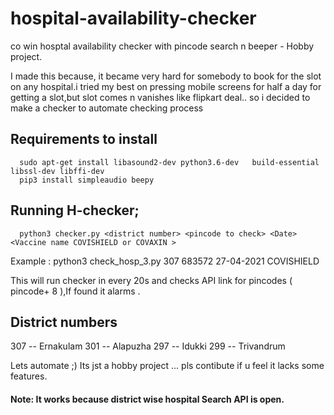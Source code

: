 # hospital-availability-checker
co win hosptal availability checker with pincode search n beeper - Hobby project.

I made this because, it became very hard for somebody to book for the slot on any hospital.i tried my best on pressing mobile screens for half a day for getting a slot,but slot comes n vanishes like flipkart deal.. so i decided to make a checker to automate checking process

## Requirements to  install 
```
  sudo apt-get install libasound2-dev python3.6-dev   build-essential libssl-dev libffi-dev
  pip3 install simpleaudio beepy
```

## Running H-checker;

```
  python3 checker.py <district number> <pincode to check> <Date> <Vaccine name COVISHIELD or COVAXIN >
```
Example : python3 check_hosp_3.py 307 683572 27-04-2021 COVISHIELD

This will run checker in every 20s and checks API link for pincodes ( pincode+ 8 ),If found it alarms .


## District numbers
307 -- Ernakulam
301 -- Alapuzha
297 -- Idukki
299 -- Trivandrum  


Lets automate ;) 
Its jst a hobby project ... pls contibute if u feel it lacks some features.
#### Note: It works because district wise hospital Search API is open.



